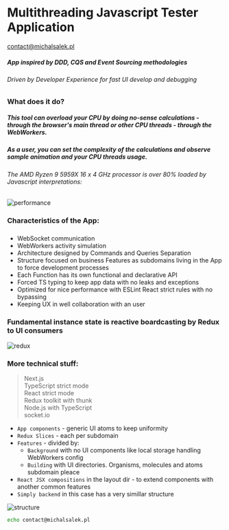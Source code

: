 # Multithreading Javascript Tester Application

contact@michalsalek.pl

##### App inspired by DDD, CQS and Event Sourcing methodologies

###### Driven by Developer Experience for fast UI develop and debugging

##         

### What does it do?

##### This tool can overload your CPU by doing no-sense calculations - through the browser's main thread or other CPU threads - through the WebWorkers.

##### As a user, you can set the complexity of the calculations and observe sample animation and your CPU threads usage.

###        

###### The AMD Ryzen 9 5959X 16 x 4 GHz processor is over 80% loaded by Javascript interpretations:

![performance](https://michalsalek.pl/public_files/performance.png)

###         
### Characteristics of the App:
###         
- WebSocket communication
- WebWorkers activity simulation
- Architecture designed by Commands and Queries Separation
- Structure focused on business Features as subdomains living in the App to force development processes
- Each Function has its own functional and declarative API
- Forced TS typing to keep app data with no leaks and exceptions
- Optimized for nice performance with ESLint React strict rules with no bypassing
- Keeping UX in well collaboration with an user
###    

### Fundamental instance state is reactive boardcasting by Redux to UI consumers

![redux](https://michalsalek.pl/public_files/reduxdev.png)
        
###   
### More technical stuff:

> Next.js  
> TypeScript strict mode  
> React strict mode  
> Redux toolkit with thunk  
> Node.js with TypeScript  
> socket.io  

- `App components` - generic UI atoms to keep uniformity
- `Redux Slices` - each per subdomain
- `Features` - divided by:
    - `Background` with no UI components like local storage handling WebWorkers config
    - `Building` with UI directories. Organisms, molecules and atoms subdomain pleace
- `React JSX compositions` in the layout dir - to extend components with another common features
- `Simply backend` in this case has a very simillar structure

![structure](https://michalsalek.pl/public_files/struktura.png)



```sh
echo contact@michalsalek.pl
```
